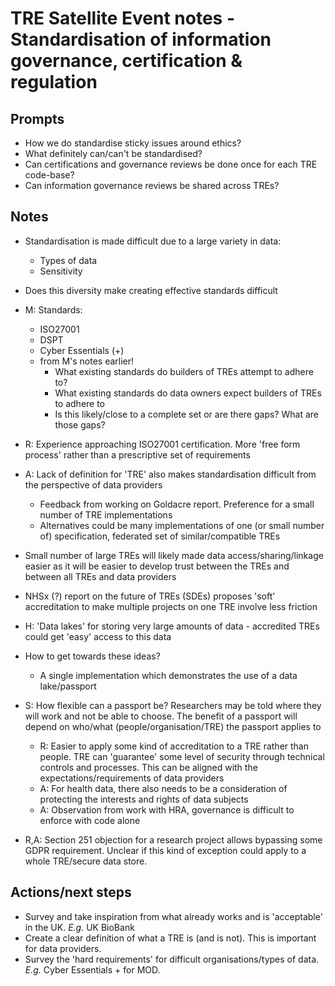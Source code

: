 # TRE Satellite Event notes - Standardisation of information governance, certification & regulation

## Prompts

- How we do standardise sticky issues around ethics?
- What definitely can/can't be standardised?
- Can certifications and governance reviews be done once for each TRE code-base?
- Can information governance reviews be shared across TREs?

## Notes

- Standardisation is made difficult due to a large variety in data:
  - Types of data
  - Sensitivity
- Does this diversity make creating effective standards difficult
- M: Standards:

  - ISO27001
  - DSPT
  - Cyber Essentials (+)
  - from M's notes earlier!
    - What existing standards do builders of TREs attempt to adhere to?
    - What existing standards do data owners expect builders of TREs to adhere to
    - Is this likely/close to a complete set or are there gaps?
      What are those gaps?

- R: Experience approaching ISO27001 certification. More 'free form process' rather than a prescriptive set of requirements
- A: Lack of definition for 'TRE' also makes standardisation difficult from the perspective of data providers
  - Feedback from working on Goldacre report. Preference for a small number of TRE implementations
  - Alternatives could be many implementations of one (or small number of) specification, federated set of similar/compatible TREs
- Small number of large TREs will likely made data access/sharing/linkage easier as it will be easier to develop trust between the TREs and between all TREs and data providers
- NHSx (?) report on the future of TREs (SDEs) proposes 'soft' accreditation to make multiple projects on one TRE involve less friction
- H: 'Data lakes' for storing very large amounts of data - accredited TREs could get 'easy' access to this data
- How to get towards these ideas?
  - A single implementation which demonstrates the use of a data lake/passport
- S: How flexible can a passport be? Researchers may be told where they will work and not be able to choose. The benefit of a passport will depend on who/what (people/organisation/TRE) the passport applies to
  - R: Easier to apply some kind of accreditation to a TRE rather than people. TRE can 'guarantee' some level of security through technical controls and processes. This can be aligned with the expectations/requirements of data providers
  - A: For health data, there also needs to be a consideration of protecting the interests and rights of data subjects
  - A: Observation from work with HRA, governance is difficult to enforce with code alone
- R,A: Section 251 objection for a research project allows bypassing some GDPR requirement. Unclear if this kind of exception could apply to a whole TRE/secure data store.

## Actions/next steps

- Survey and take inspiration from what already works and is 'acceptable' in the UK. _E.g._ UK BioBank
- Create a clear definition of what a TRE is (and is not). This is important for data providers.
- Survey the 'hard requirements' for difficult organisations/types of data. _E.g._ Cyber Essentials + for MOD.

